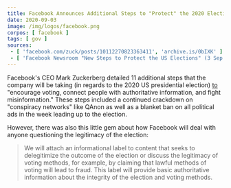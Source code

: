 ```yaml
---
title: Facebook Announces Additional Steps to "Protect" the 2020 Election
date: 2020-09-03
image: /img/logos/facebook.png
corpos: [ facebook ]
tags: [ gov ]
sources:
 - [ 'facebook.com/zuck/posts/10112270823363411', 'archive.is/0bIXK' ]
 - [ 'Facebook Newsroom "New Steps to Protect the US Elections" (3 Sep 2020)', 'archive.is/0QmuN' ]
---
```


Facebook's CEO Mark Zuckerberg detailed 11 additional steps that the company
will be taking (in regards to the 2020 US presidential election)
[to](https://archive.is/0bIXK#selection-691.67-691.160) "encourage voting,
connect people with authoritative information, and fight misinformation." These
steps included a continued crackdown on "conspiracy networks" like QAnon as
well as a blanket ban on all political ads in the week leading up to the
election.

However, there was also this little gem about how Facebook will deal with
anyone questioning the legitimacy of the election:
> We will attach an informational label to content that seeks to delegitimize
> the outcome of the election or discuss the legitimacy of voting methods, for
> example, by claiming that lawful methods of voting will lead to fraud. This
> label will provide basic authoritative information about the integrity of the
> election and voting methods.
